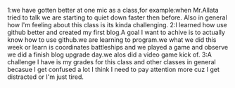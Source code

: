 1:we have gotten better at one mic as a class,for example:when Mr.Allata tried to talk we are starting to quiet down faster then before. Also in general how I'm feeling about this class is its kinda challenging.
2:I learned how use github better and created my first blog.A goal I want to achive is to actually know how to use github.we are learning to program.we what we did this week or learn is coordinates battleships and we played a game and observe we did a finish blog upgrade day.we alos did a video game kick of.
3:A challenge I have is my grades for this class and other classes in general becasue I get confused a lot I think I need to pay attention more cuz I get distracted or I'm just tired.
